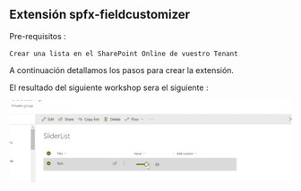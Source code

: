 ## Extensión spfx-fieldcustomizer


Pre-requisitos : 

    Crear una lista en el SharePoint Online de vuestro Tenant


A continuación detallamos los pasos para crear la extensión.

El resultado del siguiente workshop sera el siguiente : 

![slider](../assets/spfx-fieldcustomizer-001.png)

